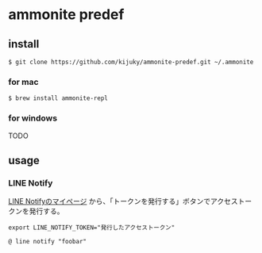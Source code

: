 # ammonite predef

## install

```shell
$ git clone https://github.com/kijuky/ammonite-predef.git ~/.ammonite
```

### for mac

```shell
$ brew install ammonite-repl
```

### for windows

TODO

## usage

### LINE Notify

[LINE Notifyのマイページ](https://notify-bot.line.me/my/) から、「トークンを発行する」ボタンでアクセストークンを発行する。

```shell
export LINE_NOTIFY_TOKEN="発行したアクセストークン"
```

```
@ line notify "foobar"
```
